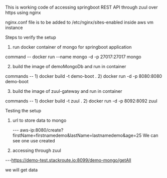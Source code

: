 This is working code of accessing springboot REST API through zuul over https using nginx


nginx.conf file is to be added to /etc/nginx/sites-enabled inside aws vm instance

Steps to verify the setup

1) run docker container of mongo for springboot application

command --  docker run --name mongo -d  -p 27017:27017 mongo 

2) build the image of demoMongoDb and run in container

 commands -- 1) docker build -t demo-boot .
             2) docker run -d -p 8080:8080 demo-boot
             
3) build the image of zuul-gateway and run in container        

 commands -- 1) docker build -t zuul .
             2) docker run -d -p 8092:8092 zuul 
             
 Testing the setup
 
 1) url to store data to mongo
 
    --- aws-ip:8080/create?firstName=firstnamedemo&lastName=lastnamedemo&age=25
    We can see one use created
 
 2) accessing through zuul
 
 ---https://demo-test.stackroute.io:8099/demo-mongo/getAll
 
 we will get data 
